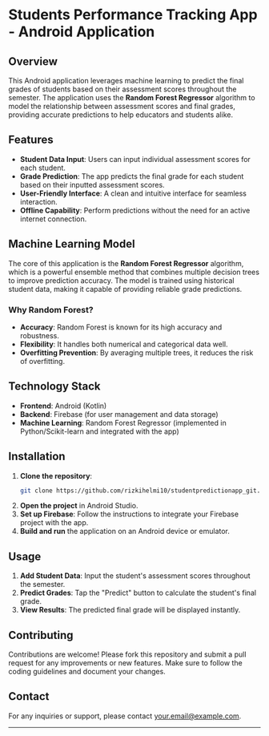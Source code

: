 # Students Performance Tracking App - Android Application

## Overview

This Android application leverages machine learning to predict the final grades of students based on their assessment scores throughout the semester. The application uses the **Random Forest Regressor** algorithm to model the relationship between assessment scores and final grades, providing accurate predictions to help educators and students alike.

## Features

- **Student Data Input**: Users can input individual assessment scores for each student.
- **Grade Prediction**: The app predicts the final grade for each student based on their inputted assessment scores.
- **User-Friendly Interface**: A clean and intuitive interface for seamless interaction.
- **Offline Capability**: Perform predictions without the need for an active internet connection.

## Machine Learning Model

The core of this application is the **Random Forest Regressor** algorithm, which is a powerful ensemble method that combines multiple decision trees to improve prediction accuracy. The model is trained using historical student data, making it capable of providing reliable grade predictions.

### Why Random Forest?

- **Accuracy**: Random Forest is known for its high accuracy and robustness.
- **Flexibility**: It handles both numerical and categorical data well.
- **Overfitting Prevention**: By averaging multiple trees, it reduces the risk of overfitting.

## Technology Stack

- **Frontend**: Android (Kotlin)
- **Backend**: Firebase (for user management and data storage)
- **Machine Learning**: Random Forest Regressor (implemented in Python/Scikit-learn and integrated with the app)

## Installation

1. **Clone the repository**:
   ```bash
   git clone https://github.com/rizkihelmi10/studentpredictionapp_git.git
   ```
2. **Open the project** in Android Studio.
3. **Set up Firebase**: Follow the instructions to integrate your Firebase project with the app.
4. **Build and run** the application on an Android device or emulator.

## Usage

1. **Add Student Data**: Input the student's assessment scores throughout the semester.
2. **Predict Grades**: Tap the "Predict" button to calculate the student's final grade.
3. **View Results**: The predicted final grade will be displayed instantly.

## Contributing

Contributions are welcome! Please fork this repository and submit a pull request for any improvements or new features. Make sure to follow the coding guidelines and document your changes.


## Contact

For any inquiries or support, please contact [your.email@example.com](mailto:rizkihelmi1008@gmail.com).

---
